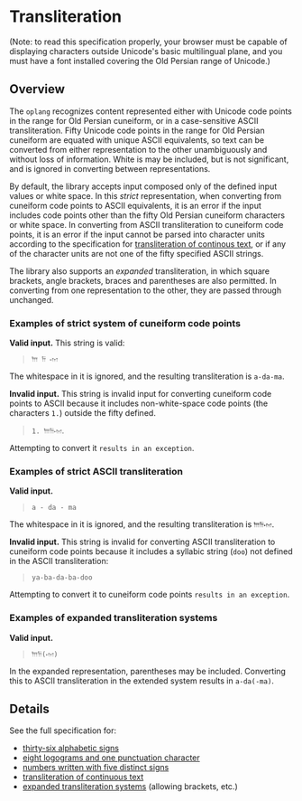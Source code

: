 
# Transliteration #


(Note: to read this specification properly, your browser must be capable of displaying characters outside Unicode's basic multilingual plane, and you must have a font installed covering the Old Persian range of Unicode.)

## Overview ##

The `oplang` recognizes content represented either with Unicode code points in the range for Old Persian cuneiform, or in a case-sensitive ASCII transliteration.   Fifty Unicode code points in the range for Old Persian cuneiform are equated with unique ASCII equivalents, so text can be converted from either representation to the other unambiguously and without loss of information.  White is may be included, but is not significant, and is ignored  in converting between representations.

By default, the library  accepts input composed only of the defined input values or white space. In this *strict* representation, when converting from cuneiform code points to ASCII equivalents, it is an error if the input includes code points other than the fifty Old Persian cuneiform characters or white space.  In converting from ASCII transliteration to cuneiform code points, it is an error if the input cannot be parsed into character units according to the specification for [transliteration of continous text](ContinuousText.html), or if any of the character units are not one of the fifty specified ASCII strings.

The library also supports an  *expanded* transliteration, in which square brackets, angle brackets, braces and parentheses are also permitted.  In converting from one representation to the other, they are passed through unchanged.

<div class="example">
<h3>Examples of strict system of cuneiform code points</h3>

<p><strong>Valid input.</strong> This string is valid:</p>
<blockquote>
<code concordion:set="#good">𐎠 𐎭 𐎶</code>
</blockquote>
<p>The whitespace in it is ignored, and the resulting transliteration is
<code concordion:assertEquals="getXlitForCuneiform(#good)">a-da-ma</code>.
</p>

<p><strong>Invalid input.</strong> This string is invalid input for converting cuneiform code points to ASCII because it  includes non-white-space code points (the characters <code>1.</code>) outside the
fifty defined.</p>
<blockquote>
<code concordion:set="#bad">1. 𐎠𐎭𐎶</code>.
</blockquote>

<p>Attempting to convert it
<code concordion:assertTrue="failedCuneiform(#bad)">results in an exception</code>.
</p>

<h3>Examples of strict ASCII transliteration</h3>
<p><strong>Valid input.</strong></p>
<blockquote>
<code concordion:set="#good">a - da - ma</code>
</blockquote>
<p>The whitespace in it is ignored, and the resulting transliteration is
<code concordion:assertEquals="getCuneiformForXlit(#good)">𐎠𐎭𐎶</code>.
</p>
<p><strong>Invalid input.</strong> 
This string is invalid for converting ASCII transliteration to cuneiform code points
because it  includes a syllabic string (<code>doo</code>) not defined in the ASCII transliteration:
</p>

<blockquote>
<code concordion:set="#bad">ya-ba-da-ba-doo</code>
</blockquote>


<p>Attempting to convert it to cuneiform code points
<code concordion:assertTrue="failedXlit(#bad)">results in an exception</code>.
</p>

<h3>Examples of expanded transliteration systems</h3>
<p><strong>Valid input.</strong></p>

<blockquote>
<code concordion:set="#good">𐎠𐎭(𐎶)</code>
</blockquote>
<p>In the expanded representation, parentheses may be included.  Converting this to ASCII transliteration in the extended system results in
<code concordion:assertEquals="getXlitForCuneiformLoose(#good)">a-da(-ma)</code>.
</p>

</div>




## Details ##


See the full specification for:

- [thirty-six alphabetic signs](Alphabetic.html)
- [eight logograms and one punctuation character](NonAlphabetic.html)
- [numbers written with five distinct signs](Numbers.html)
- [transliteration of continuous text](ContinuousText.html)
- [expanded transliteration systems](ExpandedTransliteration.html) (allowing brackets, etc.)

